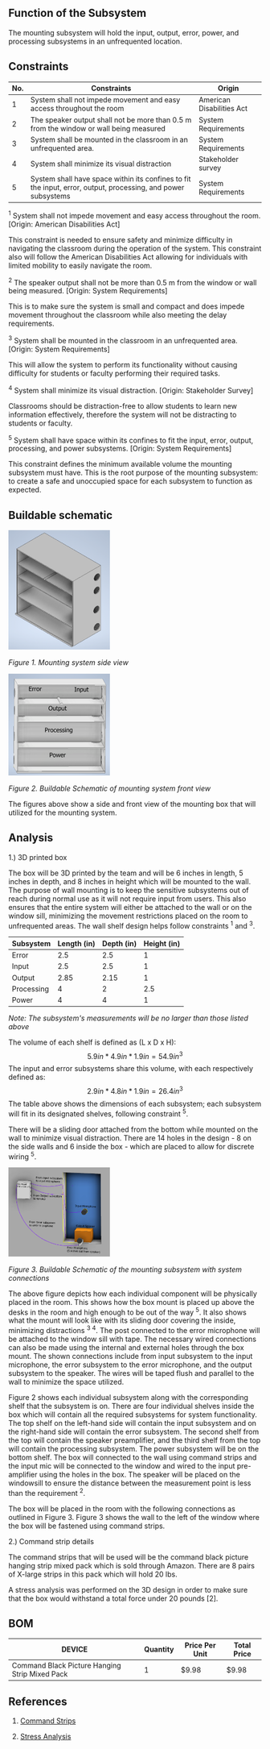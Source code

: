 
## Function of the Subsystem

The mounting subsystem will hold the input, output, error, power, and processing subsystems in an unfrequented location.

## Constraints
| No. | Constraints                                                                                             | Origin            |
| --- | ------------------------------------------------------------------------------------------------------- | ----------------- |
| 1  |  System shall not impede movement and easy access throughout the room                                    | American Disabilities Act |
| 2 |  The speaker output shall not be more than 0.5 m from the window or wall being measured                   | System Requirements |
| 3 |  System shall be mounted in the classroom in an unfrequented area.                                        | System Requirements |
| 4 |  System shall minimize its visual distraction                                                             | Stakeholder survey |
| 5 | System shall have space within its confines to fit the input, error, output, processing, and power subsystems | System Requirements |





<sup>1</sup> System shall not impede movement and easy access throughout the room. [Origin: American Disabilities Act]

This constraint is needed to ensure safety and minimize difficulty in navigating the classroom during the operation of the system. This constraint also will follow the American Disabilities Act allowing for individuals with limited mobility to easily navigate the room.


<sup>2</sup> The speaker output shall not be more than 0.5 m from the window or wall being measured. [Origin: System Requirements]

This is to make sure the system is small and compact and does impede movement throughout the classroom while also meeting the delay requirements.

<sup>3</sup> System shall be mounted in the classroom in an unfrequented area. [Origin: System Requirements]

This will allow the system to perform its functionality without causing difficulty for students or faculty performing their required tasks.

<sup>4</sup> System shall minimize its visual distraction. [Origin: Stakeholder Survey]

Classrooms should be distraction-free to allow students to learn new information effectively, therefore the system will not be distracting to students or faculty.

<sup>5</sup> System shall have space within its confines to fit the input, error, output, processing, and power subsystems. [Origin: System Requirements]

This constraint defines the minimum available volume the mounting subsystem must have. This is the root purpose of the mounting subsystem: to create a safe and unoccupied space for each subsystem to function as expected.

## Buildable schematic 
<img src="/Documentation/Images/Mounting/sideview_mounting.png" width= "40%" height = "40%" alt=" Buildable Schematic of mounting system top-down view">

*Figure 1.  Mounting system side view*


<img src="/Documentation/Images/Mounting/Mounting_Front_View.png" width = "40%" height = "40%" alt=" Buildable Schematic of mounting system front view">

*Figure 2. Buildable Schematic of mounting system front view*

The figures above show a side and front view of the mounting box that will utilized for the mounting system.




## Analysis

1.) 3D printed box

The box will be 3D printed by the team and will be 6 inches in length, 5 inches in depth, and 8 inches in height which will be mounted to the wall. The purpose of wall mounting is to keep the sensitive subsystems out of reach during normal use as it will not require input from users. This also ensures that the entire system will either be attached to the wall or on the window sill, minimizing the movement restrictions placed on the room to unfrequented areas. The wall shelf design helps follow constraints <sup>1</sup> and <sup>3</sup>.

| Subsystem  | Length (in) | Depth (in) | Height (in) |
| ---------- | ----------- | ---------- | ----------- |
| Error      | 2.5         | 2.5        | 1           |
| Input      | 2.5         | 2.5        | 1           |
| Output     | 2.85        | 2.15       | 1           |
| Processing | 4           | 2          | 2.5         |
| Power      | 4           | 4          | 1           |

*Note: The subsystem's measurements will be no larger than those listed above*

The volume of each shelf is defined as (L x D x H): 
$$5.9 in * 4.9 in * 1.9 in = 54.9 in^3$$ 
The input and error subsystems share this volume, with each respectively defined as: 
$$2.9 in * 4.8 in * 1.9 in = 26.4 in^3$$
The table above shows the dimensions of each subsystem; each subsystem will fit in its designated shelves, following constraint <sup>5</sup>.

There will be a sliding door attached from the bottom while mounted on the wall to minimize visual distraction. There are 14 holes in the design - 8 on the side walls and 6 inside the box - which are placed to allow for discrete wiring <sup>5</sup>. 

<img src="/Documentation/Images/Mounting/Mounting_Connection_Schematic.png" width= "40%" height = "40%" alt=" Buildable Schematic of mounting system top-down view">

*Figure 3. Buildable Schematic of the mounting subsystem with system connections*

The above figure depicts how each individual component will be physically placed in the room. This shows how the box mount is placed up above the desks in the room and high enough to be out of the way <sup>5</sup>. It also shows what the mount will look like with its sliding door covering the inside, minimizing distractions <sup>3 4</sup>. The post connected to the error microphone will be attached to the window sill with tape. The necessary wired connections can also be made using the internal and external holes through the box mount. The shown connections include from input subsystem to the input microphone, the error subsystem to the error microphone, and the output subsystem to the speaker. The wires will be taped flush and parallel to the wall to minimize the space utilized.

Figure 2 shows each individual subsystem along with the corresponding shelf that the subsystem is on. There are four individual shelves inside the box which will contain all the required subsystems for system functionality. The top shelf on the left-hand side will contain the input subsystem and on the right-hand side will contain the error subsystem. The second shelf from the top will contain the speaker preamplifier, and the third shelf from the top will contain the processing subsystem. The power subsystem will be on the bottom shelf. The box will connected to the wall using command strips and the input mic will be connected to the window and wired to the input pre-amplifier using the holes in the box. The speaker will be placed on the windowsill to ensure the distance between the measurement point is less than the requirement <sup>2</sup>.

The box will be placed in the room with the following connections as outlined in Figure 3. Figure 3 shows the wall to the left of the window where the box will be fastened using command strips. 

2.) Command strip details

The command strips that will be used will be the command black picture hanging strip mixed pack which is sold through Amazon. There are 8 pairs of X-large strips in this pack which will hold 20 lbs.

A stress analysis was performed on the 3D design in order to make sure that the box would withstand a total force under 20 pounds [2].



## BOM

| DEVICE                                           | Quantity | Price Per Unit | Total Price |
| -------------------------------------------------| -------- | ---------------| ----------- |    
| Command Black Picture Hanging Strip Mixed Pack   | 1        | $9.98          | $9.98       |


## References
1. [Command Strips]

[Command Strips]: https://www.amazon.com/dp/B09XJDQCG6/ref=redir_mobile_desktop?_encoding=UTF8&aaxitk=5bb9cc62e41d7067569bfbdbb3611e78&content-id=amzn1.sym.cd95889f-432f-43a7-8ec8-833616493f4a%3Aamzn1.sym.cd95889f-432f-43a7-8ec8-833616493f4a&hsa_cr_id=0&pd_rd_plhdr=t&pd_rd_r=3a3d188f-0701-494f-b07f-4e7c62285293&pd_rd_w=039JW&pd_rd_wg=H5pvQ&qid=1693773858&ref_=sbx_be_s_sparkle_mcd_asin_1_img&sr=1-2-9e67e56a-6f64-441f-a281-df67fc737124&th=1

2. [Stress Analysis]
   
[Stress Analysis]: https://cdn.discordapp.com/attachments/1069111379656724490/1152037040771321916/Mounting.ipt_Stress_Analysis_Report_9_14_2023.html


